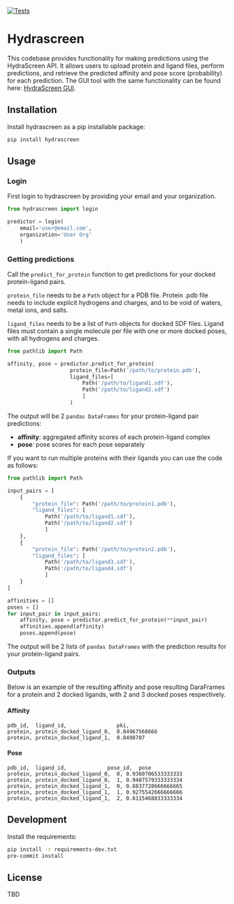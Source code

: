 [![Tests](https://github.com/Ro5-ai/hydrascreen/actions/workflows/run_tests.yml/badge.svg)](https://github.com/Ro5-ai/hydrascreen/actions/workflows/run_tests.yml)
# Hydrascreen

This codebase provides functionality for making predictions using the HydraScreen API. It allows users to upload protein and ligand files, perform predictions, and retrieve the predicted affinity and pose score (probability) for each prediction. The GUI tool with the same functionality can be found here: [HydraScreen GUI](https://hydrascreen.ro5.ai/).


## Installation

Install hydrascreen as a pip installable package:
```bash
pip install hydrascreen 
```

## Usage

### Login

First login to hydrascreen by providing your email and your organization.

```python
from hydrascreen import login

predictor = login(
    email='user@email.com', 
    organization='User Org'
    )
```

### Getting predictions

Call the `predict_for_protein` function to get predictions for your docked protein-ligand pairs.

`protein_file` needs to be a `Path` object for a PDB file. Protein .pdb file needs to include explicit hydrogens and charges, and to be void of waters, metal ions, and salts.

`ligand_files` needs to be a list of `Path` objects for docked SDF files. Ligand files must contain a single molecule per file with one or more docked poses, with all hydrogens and charges.


```python
from pathlib import Path

affinity, pose = predictor.predict_for_protein(
                    protein_file=Path('/path/to/protein.pdb'), 
                    ligand_files=[
                        Path('/path/to/ligand1.sdf'), 
                        Path('/path/to/ligand2.sdf')
                        ]
                    ) 
```

The output will be 2 `pandas DataFrames` for your protein-ligand pair predictions:
<ul> 
<li><b>affinity</b>: aggregated affinity scores of each protein-ligand complex </li>
<li><b>pose</b>: pose scores for each pose separately</li>
</ul>

If you want to run multiple proteins with their ligands you can use the code as follows:

```python 
from pathlib import Path

input_pairs = [
    {
        "protein_file": Path('/path/to/protein1.pdb'), 
        "ligand_files": [
            Path('/path/to/ligand1.sdf'), 
            Path('/path/to/ligand2.sdf')
            ]
    },
    {
        "protein_file": Path('/path/to/protein2.pdb'), 
        "ligand_files": [
            Path('/path/to/ligand3.sdf'), 
            Path('/path/to/ligand4.sdf')
            ]
    }
]

affinities = []
poses = []
for input_pair in input_pairs:
    affinity, pose = predictor.predict_for_protein(**input_pair)
    affinities.append(affinity)
    poses.append(pose)
```

The output will be 2 lists of `pandas DataFrames` with the prediction results for your protein-ligand pairs.

### Outputs

Below is an example of the resulting affinity and pose resulting DaraFrames for a protein and 2 docked ligands, with 2 and 3 docked poses respectively.

#### Affinity
```csv
pdb_id,  ligand_id,                pki,           
protein, protein_docked_ligand_0,  0.84967568666
protein, protein_docked_ligand_1,  0.8498707
```

#### Pose
```csv
pdb_id,  ligand_id,             pose_id,  pose
protein, protein_docked_ligand_0,  0, 0.9360706533333333
protein, protein_docked_ligand_0,  1, 0.9487579333333334
protein, protein_docked_ligand_1,  0, 0.8837728666666665
protein, protein_docked_ligand_1,  1, 0.9275542666666666
protein, protein_docked_ligand_1,  2, 0.8115468833333334
```

## Development

Install the requirements:

```bash
pip install -r requirements-dev.txt
pre-commit install
```

## License
TBD
